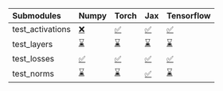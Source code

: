 | Submodules       | Numpy                                                                                                                           | Torch                                                                                                                           | Jax                                                                                                                             | Tensorflow                                                                                                                      |
|:-----------------|:--------------------------------------------------------------------------------------------------------------------------------|:--------------------------------------------------------------------------------------------------------------------------------|:--------------------------------------------------------------------------------------------------------------------------------|:--------------------------------------------------------------------------------------------------------------------------------|
| test_activations | <a href="https://github.com/unifyai/ivy/runs/7984720075?check_suite_focus=true" rel="noopener noreferrer" target="_blank">❌</a> | <a href="https://github.com/unifyai/ivy/runs/7984720615?check_suite_focus=true" rel="noopener noreferrer" target="_blank">✅</a> | <a href="https://github.com/unifyai/ivy/runs/7984721117?check_suite_focus=true" rel="noopener noreferrer" target="_blank">✅</a> | <a href="https://github.com/unifyai/ivy/runs/7984721382?check_suite_focus=true" rel="noopener noreferrer" target="_blank">✅</a> |
| test_layers      | <a href="https://github.com/unifyai/ivy/runs/7984720198?check_suite_focus=true" rel="noopener noreferrer" target="_blank">⌛</a> | <a href="https://github.com/unifyai/ivy/runs/7984720759?check_suite_focus=true" rel="noopener noreferrer" target="_blank">⌛</a> | <a href="https://github.com/unifyai/ivy/runs/7984721186?check_suite_focus=true" rel="noopener noreferrer" target="_blank">⌛</a> | <a href="https://github.com/unifyai/ivy/runs/7984721451?check_suite_focus=true" rel="noopener noreferrer" target="_blank">⌛</a> |
| test_losses      | <a href="https://github.com/unifyai/ivy/runs/7984720340?check_suite_focus=true" rel="noopener noreferrer" target="_blank">✅</a> | <a href="https://github.com/unifyai/ivy/runs/7984720877?check_suite_focus=true" rel="noopener noreferrer" target="_blank">✅</a> | <a href="https://github.com/unifyai/ivy/runs/7984721252?check_suite_focus=true" rel="noopener noreferrer" target="_blank">✅</a> | <a href="https://github.com/unifyai/ivy/runs/7984721525?check_suite_focus=true" rel="noopener noreferrer" target="_blank">✅</a> |
| test_norms       | <a href="https://github.com/unifyai/ivy/runs/7984720487?check_suite_focus=true" rel="noopener noreferrer" target="_blank">⌛</a> | <a href="https://github.com/unifyai/ivy/runs/7984721012?check_suite_focus=true" rel="noopener noreferrer" target="_blank">⌛</a> | <a href="https://github.com/unifyai/ivy/runs/7984721332?check_suite_focus=true" rel="noopener noreferrer" target="_blank">✅</a> | <a href="https://github.com/unifyai/ivy/runs/7984721610?check_suite_focus=true" rel="noopener noreferrer" target="_blank">⌛</a> |